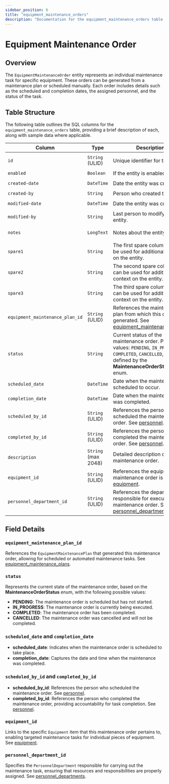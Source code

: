 ```yaml
---
sidebar_position: 6
title: "equipment_maintenance_orders"
description: "Documentation for the equipment_maintenance_orders table, outlining its columns and structure."
---
```


# Equipment Maintenance Order

## Overview

The `EquipmentMaintenanceOrder` entity represents an individual maintenance task for specific equipment. These orders
can be generated from a maintenance plan or scheduled manually. Each order includes details such as the scheduled and
completion dates, the assigned personnel, and the status of the task.

## Table Structure

The following table outlines the SQL columns for the `equipment_maintenance_orders` table, providing a brief description
of each, along with sample data where applicable.

| Column                          | Type                | Description                                                                                                                                                        | Example                        |
|---------------------------------|---------------------|--------------------------------------------------------------------------------------------------------------------------------------------------------------------|--------------------------------|
| `id`                            | `String` (ULID)     | Unique identifier for the entity.                                                                                                                                  | `01JAP8RJBN-8ZTPXSGY-J9GSDPE1` |
| `enabled`                       | `Boolean`           | If the entity is enabled or not.                                                                                                                                   | `true`                         |
| `created-date`                  | `DateTime`          | Date the entity was created.                                                                                                                                       | `2024-12-31T19:48:44Z`         |
| `created-by`                    | `String`            | Person who created the entity.                                                                                                                                     | `TamakiMES`                    |
| `modified-date`                 | `DateTime`          | Date the entity was created.                                                                                                                                       | `2024-12-31T19:48:44Z`         |
| `modified-by`                   | `String`            | Last person to modify the entity.                                                                                                                                  | `TamakiMES`                    |
| `notes`                         | `LongText`          | Notes about the entity.                                                                                                                                            | `This entity has these extra notes`  |
| `spare1`                        | `String`            | The first spare column that can be used for additional context on the entity.                                                                                      | `some extra context 1`         |
| `spare2`                        | `String`            | The second spare column that can be used for additional context on the entity.                                                                                     | `some extra context 2`         |
| `spare3`                        | `String`            | The third spare column that can be used for additional context on the entity.                                                                                      | `some extra context 3`         |
| `equipment_maintenance_plan_id` | `String` (ULID)     | References the maintenance plan from which this order was generated. See [equipment_maintenance_plans](../equipment-model/equipment-maintenance-plan.md).          | `01JAP8R5RT-3FPXQABY-7KQZT6VF` |
| `status`                        | `String`            | Current status of the maintenance order. Possible values: `PENDING`, `IN_PROGRESS`, `COMPLETED`, `CANCELLED`, as defined by the **MaintenanceOrderStatus** enum.   | `PENDING`                      |
| `scheduled_date`                | `DateTime`          | Date when the maintenance is scheduled to occur.                                                                                                                   | `2024-05-10T08:00:00Z`         |
| `completion_date`               | `DateTime`          | Date when the maintenance was completed.                                                                                                                           | `2024-05-10T15:00:00Z`         |
| `scheduled_by_id`               | `String` (ULID)     | References the person who scheduled the maintenance order. See [personnel](../personnel-model/personnel.md).                                                       | `01JAP8RJBN-4VYZUKE1-LY2QHV8X` |
| `completed_by_id`               | `String` (ULID)     | References the person who completed the maintenance order. See [personnel](../personnel-model/personnel.md).                                                       | `01JAP8RJBN-8ZTPXSGY-J9GSDPE1` |
| `description`                   | `String` (max 2048) | Detailed description of the maintenance order.                                                                                                                     | `Quarterly check on forklift.` |
| `equipment_id`                  | `String` (ULID)     | References the equipment this maintenance order is for. See [equipment](../equipment-model/equipment.md).                                                          | `01JAP8RJBN-9WTGQRQW-Y3XCRTXF` |
| `personnel_department_id`       | `String` (ULID)     | References the department responsible for executing the maintenance order. See [personnel_departments](../personnel-model/personnel-department.md).                | `01JAP8RJBN-7KQZT6VF-Q5VUZYPW` |

## Field Details

### `equipment_maintenance_plan_id`

References the `EquipmentMaintenancePlan` that generated this maintenance order, allowing for scheduled or automated
maintenance tasks.
See [equipment_maintenance_plans](/docs/appendix/data-model/equipment-model/equipment-maintenance-plan.md).

### `status`

Represents the current state of the maintenance order, based on the **MaintenanceOrderStatus** enum, with the following possible values:

- **PENDING**: The maintenance order is scheduled but has not started.
- **IN_PROGRESS**: The maintenance order is currently being executed.
- **COMPLETED**: The maintenance order has been completed.
- **CANCELLED**: The maintenance order was cancelled and will not be completed.

### `scheduled_date` and `completion_date`

- **scheduled_date**: Indicates when the maintenance order is scheduled to take place.
- **completion_date**: Captures the date and time when the maintenance was completed.

### `scheduled_by_id` and `completed_by_id`

- **scheduled_by_id**: References the person who scheduled the maintenance order.
  See [personnel](/docs/appendix/data-model/personnel-model/personnel.md).
- **completed_by_id**: References the person who completed the maintenance order, providing accountability for task
  completion. See [personnel](/docs/appendix/data-model/personnel-model/personnel.md).

### `equipment_id`

Links to the specific `Equipment` item that this maintenance order pertains to, enabling targeted maintenance tasks for
individual pieces of equipment. See [equipment](/docs/appendix/data-model/equipment-model/equipment.md).

### `personnel_department_id`

Specifies the `PersonnelDepartment` responsible for carrying out the maintenance task, ensuring that resources and
responsibilities are properly assigned.
See [personnel_departments](/docs/appendix/data-model/personnel-model/personnel-department.md).
